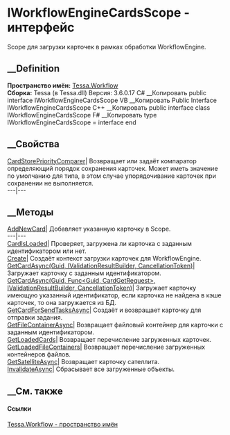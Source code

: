 # IWorkflowEngineCardsScope - интерфейс
Scope для загрузки карточек в рамках обработки WorkflowEngine.
## __Definition
 **Пространство имён:** [Tessa.Workflow](N_Tessa_Workflow.htm)  
 **Сборка:** Tessa (в Tessa.dll) Версия: 3.6.0.17
C# __Копировать
     public interface IWorkflowEngineCardsScope
VB __Копировать
     Public Interface IWorkflowEngineCardsScope
C++ __Копировать
     public interface class IWorkflowEngineCardsScope
F# __Копировать
     type IWorkflowEngineCardsScope = interface end
##  __Свойства
[CardStorePriorityComparer](P_Tessa_Workflow_IWorkflowEngineCardsScope_CardStorePriorityComparer.htm)|
Возвращает или задаёт компаратор определяющий порядок сохранения карточек.
Может иметь значение по умолчанию для типа, в этом случае упорядочивание
карточек при сохранении не выполняется.  
---|---  
## __Методы
[AddNewCard](M_Tessa_Workflow_IWorkflowEngineCardsScope_AddNewCard.htm)|
Добавляет указанную карточку в Scope.  
---|---  
[CardIsLoaded](M_Tessa_Workflow_IWorkflowEngineCardsScope_CardIsLoaded.htm)|
Проверяет, загружена ли карточка с заданным идентификатором или нет.  
[Create](M_Tessa_Workflow_IWorkflowEngineCardsScope_Create.htm)|  Создаёт
контекст загрузки карточек для WorkflowEngine.  
[GetCardAsync(Guid, IValidationResultBuilder,
CancellationToken)](M_Tessa_Workflow_IWorkflowEngineCardsScope_GetCardAsync_1.htm)|
Загружает карточку с заданным идентификатором.  
[GetCardAsync(Guid, Func<Guid, CardGetRequest>, IValidationResultBuilder,
CancellationToken)](M_Tessa_Workflow_IWorkflowEngineCardsScope_GetCardAsync.htm)|
Загружает карточку имеющую указанный идентификатор, если карточка не найдена в
кэше карточек, то она загружается из БД.  
[GetCardForSendTasksAsync](M_Tessa_Workflow_IWorkflowEngineCardsScope_GetCardForSendTasksAsync.htm)|
Создаёт и возвращает карточку для отправки задания.  
[GetFileContainerAsync](M_Tessa_Workflow_IWorkflowEngineCardsScope_GetFileContainerAsync.htm)|
Возвращает файловый контейнер для карточки с заданным идентификатором.  
[GetLoadedCards](M_Tessa_Workflow_IWorkflowEngineCardsScope_GetLoadedCards.htm)|
Возвращает перечисление загруженных карточек.  
[GetLoadedFileContainers](M_Tessa_Workflow_IWorkflowEngineCardsScope_GetLoadedFileContainers.htm)|
Возвращает перечисление загруженных контейнеров файлов.  
[GetSatelliteAsync](M_Tessa_Workflow_IWorkflowEngineCardsScope_GetSatelliteAsync.htm)|
Возвращает карточку сателлита.  
[InvalidateAsync](M_Tessa_Workflow_IWorkflowEngineCardsScope_InvalidateAsync.htm)|
Сбрасывает все загруженные объекты.  
## __См. также
#### Ссылки
[Tessa.Workflow - пространство имён](N_Tessa_Workflow.htm)
